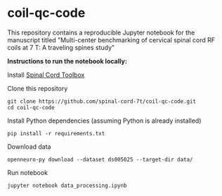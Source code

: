 # coil-qc-code

This repository contains a reproducible Jupyter notebook for the manuscript titled "Multi-center benchmarking of cervical spinal cord RF coils at 7 T: A traveling spines study"

**Instructions to run the notebook locally:**

Install [Spinal Cord Toolbox](https://spinalcordtoolbox.com/user_section/installation.html)

Clone this repository
~~~
git clone https://github.com/spinal-cord-7t/coil-qc-code.git 
cd coil-qc-code
~~~

Install Python dependencies (assuming Python is already installed)
~~~
pip install -r requirements.txt
~~~

Download data
~~~
openneuro-py download --dataset ds005025 --target-dir data/
~~~


Run notebook
~~~
jupyter notebook data_processing.ipynb
~~~
